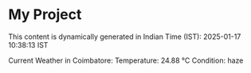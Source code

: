 # My Project

This content is dynamically generated in Indian Time (IST): 2025-01-17 10:38:13 IST


Current Weather in Coimbatore:
Temperature: 24.88 °C
Condition: haze
